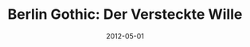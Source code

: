 ---
title: "Berlin Gothic: Der Versteckte Wille"
authors: 
- "Jonas Winner"
genres:
    - "fiction"
    - "thriller"
date: "2012-05-01"
rating: 3
recommend: true
---